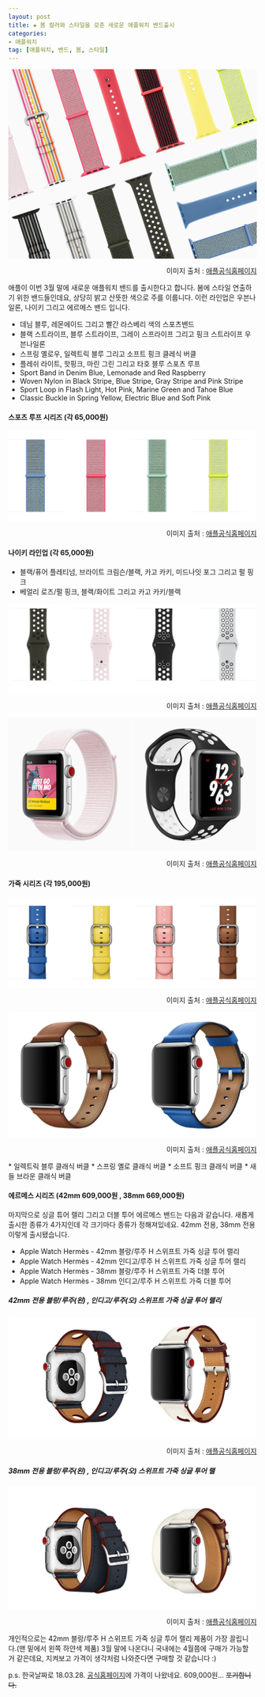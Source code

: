 ```yaml
---  
layout: post  
title: ✚ 봄 컬러와 스타일을 갖춘 새로운 애플워치 밴드출시
categories:
- 애플워치
tag: [애플워치, 밴드, 봄, 스타일]
---  
```

<div class="markdown-image">
<img src="/assets/article_images/2018-03-26-band/1.jpg" alt="" align="middle"/>
<p style="text-align:right">
이미지 출처 : <a href="http://www.apple.com/kr">애플공식홈페이지</a></p> </div>
애플이 이번 3월 말에 새로운 애플워치 밴드를 출시한다고 합니다. 봄에 스타일 연출하기 위한 밴드들인데요, 상당히 밝고 산뜻한 색으로 주를 이룹니다. 이런 라인업은 우븐나일론, 나이키 그리고 에르메스 밴드 입니다.

* 데님 블루, 레몬에이드 그리고 빨간 라스베리 색의 스포츠밴드
* 블랙 스트라이프, 블루 스트라이프, 그레이 스프라이프 그리고 핑크 스트라이프 우븐나일론
* 스프링 옐로우, 일렉트릭 블루 그리고 소프트 핑크 클레식 버클
* 플레쉬 라이트, 핫핑크, 마린 그린 그리고 타호 블루 스포츠 루프
* Sport Band in Denim Blue, Lemonade and Red Raspberry
* Woven Nylon in Black Stripe, Blue Stripe, Gray Stripe and Pink Stripe
* Sport Loop in Flash Light, Hot Pink, Marine Green and Tahoe Blue
* Classic Buckle in Spring Yellow, Electric Blue and Soft Pink

#### 스포츠 루프 시리즈 (각 65,000원)
<div class="markdown-image">
<img src="/assets/article_images/2018-03-26-band/1234.jpg" alt="" align="middle"/>
<p style="text-align:right">
이미지 출처 : <a href="http://www.apple.com/kr">애플공식홈페이지</a></p> </div>

#### 나이키 라인업 (각 65,000원)
* 블랙/퓨어 플레티넘, 브라이트 크림슨/블랙, 카고 카키, 미드나잇 포그 그리고 펄 핑크
* 베얼리 로즈/펄 핑크, 블랙/화이트 그리고 카고 카키/블랙

<div class="markdown-image">
<img src="/assets/article_images/2018-03-26-band/5678.jpg" alt="" align="middle"/>
<p style="text-align:right">
이미지 출처 : <a href="http://www.apple.com/kr">애플공식홈페이지</a></p> </div>

<div class="markdown-image">
<img src="/assets/article_images/2018-03-26-band/34.jpg" alt="" align="middle"/>
<p style="text-align:right">
이미지 출처 : <a href="http://www.apple.com/kr">애플공식홈페이지</a></p> </div>

#### 가죽 시리즈 (각 195,000원)
<div class="markdown-image">
<img src="/assets/article_images/2018-03-26-band/9101112.jpg" alt="" align="middle"/>
<p style="text-align:right">
이미지 출처 : <a href="http://www.apple.com/kr">애플공식홈페이지</a></p> </div>

<div class="markdown-image">
<img src="/assets/article_images/2018-03-26-band/78.jpg" alt="" align="middle"/>
<p style="text-align:right">
이미지 출처 : <a href="http://www.apple.com/kr">애플공식홈페이지</a></p> </div>
* 일렉트릭 블루 클래식 버클
* 스프링 옐로 클래식 버클
* 소프트 핑크 클래식 버클
* 새들 브라운 클래식 버클

#### 에르메스 시리즈 (42mm 609,000원 , 38mm 669,000원)
마지막으로 싱글 튜어 랠리 그리고 더블 투어 에르메스 밴드는 다음과 같습니다.
새롭게 출시한 종류가 4가지인데 각 크기마다 종류가 정해져있네요. 42mm 전용, 38mm 전용 이렇게 출시됐습니다.

* Apple Watch Hermès - 42mm 블랑/루주 H 스위프트 가죽 싱글 투어 랠리
* Apple Watch Hermès - 42mm 인디고/루주 H 스위프트 가죽 싱글 투어 랠리
* Apple Watch Hermès - 38mm 블랑/루주 H 스위프트 가죽 더블 투어
* Apple Watch Hermès - 38mm 인디고/루주 H 스위프트 가죽 더블 투어

##### 42mm 전용 블랑/루주(왼) , 인디고/루주(오) 스위프트 가죽 싱글 투어 랠리
<div class="markdown-image">
<img src="/assets/article_images/2018-03-26-band/12.jpg" alt="" align="middle"/>
<p style="text-align:right">
이미지 출처 : <a href="http://www.apple.com/kr">애플공식홈페이지</a></p> </div>

##### 38mm 전용 블랑/루주(왼) , 인디고/루주(오) 스위프트 가죽 싱글 투어 랠
<div class="markdown-image">
<img src="/assets/article_images/2018-03-26-band/34-1.jpg" alt="" align="middle"/>
<p style="text-align:right">
이미지 출처 : <a href="http://www.apple.com/kr">애플공식홈페이지</a></p> </div>

개인적으로는 42mm 블랑/루주 H 스위프트 가죽 싱글 투어 랠리 제품이 가장 끌립니다.(맨 밑에서 왼쪽 하얀색 제품) 3월 말에 나온다니 국내에는 4월쯤에 구매가 가능할 거 같은데요, 지켜보고 가격이 생각처럼 나와준다면 구매할 것 같습니다 :)

p.s. 한국날짜로 18.03.28. [공식홈페이지](https://www.apple.com/kr/shop/watch/bands)에 가격이 나왔네요. 609,000원... ~~포기합니다.~~
